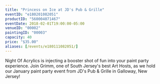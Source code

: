 ```yaml
---
title: "Princess on Ice at JD's Pub & Grille"
eventID: "e180201082051"
productID: "560004071467"
eventDate: 2018-02-01T19:00:00-05:00
venueID: "00002"
paintingID: "00003"
capacity: 40
price: "$35.00"
aliases: [/events/e180111082051/]
---
```


Night Of Acrylics is injecting a booster shot of fun into your paint party experience. Join Grimm, one of South Jersey's best Art Hosts, as we hold our January paint party event from JD's Pub & Grille in Galloway, New Jersey!
